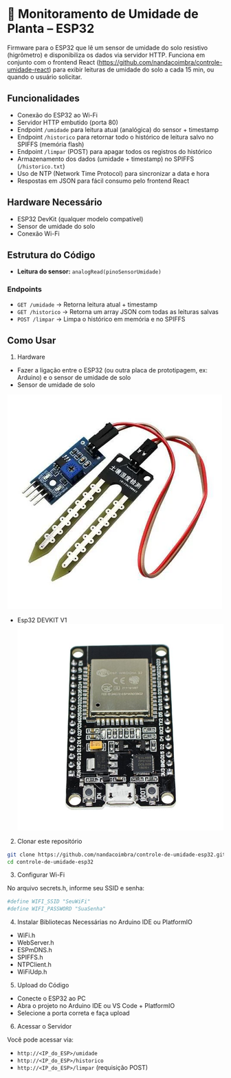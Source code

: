 # 🌱 Monitoramento de Umidade de Planta – ESP32

Firmware para o ESP32 que lê um sensor de umidade do solo resistivo (higrômetro) e disponibiliza os dados via servidor HTTP.  Funciona em conjunto com o frontend React (https://github.com/nandacoimbra/controle-umidade-react) para exibir leituras de umidade do solo a cada 15 min, ou quando o usuário solicitar.

## Funcionalidades

- Conexão do ESP32 ao Wi-Fi
- Servidor HTTP embutido (porta 80)
- Endpoint `/umidade` para leitura atual (analógica) do sensor + timestamp
- Endpoint `/historico` para retornar todo o histórico de leitura salvo no SPIFFS (memória flash)
- Endpoint `/limpar` (POST) para apagar todos os registros do histórico
- Armazenamento dos dados (umidade + timestamp) no SPIFFS (`/historico.txt`)
- Uso de NTP (Network Time Protocol) para sincronizar a data e hora
- Respostas em JSON para fácil consumo pelo frontend React

## Hardware Necessário

- ESP32 DevKit (qualquer modelo compatível)
- Sensor de umidade do solo
- Conexão Wi-Fi

## Estrutura do Código

- **Leitura do sensor:** `analogRead(pinoSensorUmidade)`  

### Endpoints

- `GET /umidade` → Retorna leitura atual + timestamp  
- `GET /historico` → Retorna um array JSON com todas as leituras salvas  
- `POST /limpar` → Limpa o histórico em memória e no SPIFFS

## Como Usar

1. Hardware

- Fazer a ligação entre o ESP32 (ou outra placa de prototipagem, ex: Arduino) e o sensor de umidade de solo
- Sensor de umidade de solo

![alt text](image.png)

- Esp32 DEVKIT V1
![alt text](image-1.png)

2. Clonar este repositório  
```bash
git clone https://github.com/nandacoimbra/controle-de-umidade-esp32.git
cd controle-de-umidade-esp32
```
3. Configurar Wi-Fi

No arquivo secrets.h, informe seu SSID e senha:
```bash
#define WIFI_SSID "SeuWiFi"
#define WIFI_PASSWORD "SuaSenha"

```
4. Instalar Bibliotecas Necessárias no Arduino IDE ou PlatformIO
- WiFi.h
- WebServer.h
- ESPmDNS.h
- SPIFFS.h
- NTPClient.h
- WiFiUdp.h

5. Upload do Código
- Conecte o ESP32 ao PC
- Abra o projeto no Arduino IDE ou VS Code + PlatformIO
- Selecione a porta correta e faça upload

6. Acessar o Servidor

Você pode acessar via:

- `http://<IP_do_ESP>/umidade`
- `http://<IP_do_ESP>/historico`
- `http://<IP_do_ESP>/limpar` (requisição POST)